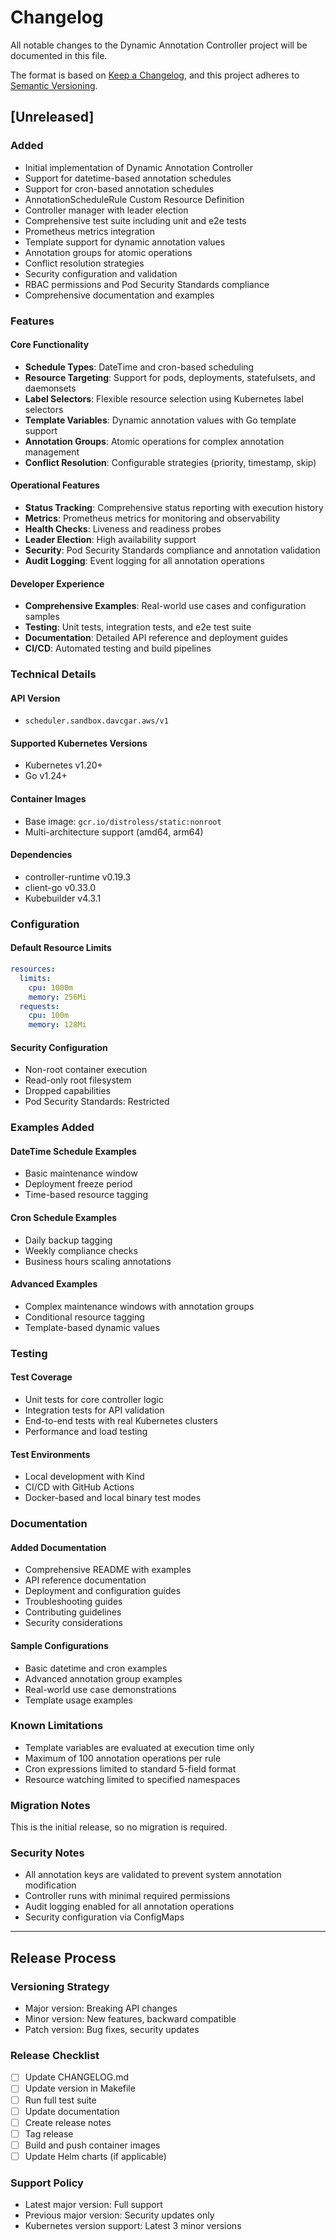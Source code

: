 # Changelog

All notable changes to the Dynamic Annotation Controller project will be documented in this file.

The format is based on [Keep a Changelog](https://keepachangelog.com/en/1.0.0/),
and this project adheres to [Semantic Versioning](https://semver.org/spec/v2.0.0.html).

## [Unreleased]

### Added
- Initial implementation of Dynamic Annotation Controller
- Support for datetime-based annotation schedules
- Support for cron-based annotation schedules  
- AnnotationScheduleRule Custom Resource Definition
- Controller manager with leader election
- Comprehensive test suite including unit and e2e tests
- Prometheus metrics integration
- Template support for dynamic annotation values
- Annotation groups for atomic operations
- Conflict resolution strategies
- Security configuration and validation
- RBAC permissions and Pod Security Standards compliance
- Comprehensive documentation and examples

### Features

#### Core Functionality
- **Schedule Types**: DateTime and cron-based scheduling
- **Resource Targeting**: Support for pods, deployments, statefulsets, and daemonsets
- **Label Selectors**: Flexible resource selection using Kubernetes label selectors
- **Template Variables**: Dynamic annotation values with Go template support
- **Annotation Groups**: Atomic operations for complex annotation management
- **Conflict Resolution**: Configurable strategies (priority, timestamp, skip)

#### Operational Features
- **Status Tracking**: Comprehensive status reporting with execution history
- **Metrics**: Prometheus metrics for monitoring and observability
- **Health Checks**: Liveness and readiness probes
- **Leader Election**: High availability support
- **Security**: Pod Security Standards compliance and annotation validation
- **Audit Logging**: Event logging for all annotation operations

#### Developer Experience
- **Comprehensive Examples**: Real-world use cases and configuration samples
- **Testing**: Unit tests, integration tests, and e2e test suite
- **Documentation**: Detailed API reference and deployment guides
- **CI/CD**: Automated testing and build pipelines

### Technical Details

#### API Version
- `scheduler.sandbox.davcgar.aws/v1`

#### Supported Kubernetes Versions
- Kubernetes v1.20+
- Go v1.24+

#### Container Images
- Base image: `gcr.io/distroless/static:nonroot`
- Multi-architecture support (amd64, arm64)

#### Dependencies
- controller-runtime v0.19.3
- client-go v0.33.0
- Kubebuilder v4.3.1

### Configuration

#### Default Resource Limits
```yaml
resources:
  limits:
    cpu: 1000m
    memory: 256Mi
  requests:
    cpu: 100m
    memory: 128Mi
```

#### Security Configuration
- Non-root container execution
- Read-only root filesystem
- Dropped capabilities
- Pod Security Standards: Restricted

### Examples Added

#### DateTime Schedule Examples
- Basic maintenance window
- Deployment freeze period
- Time-based resource tagging

#### Cron Schedule Examples  
- Daily backup tagging
- Weekly compliance checks
- Business hours scaling annotations

#### Advanced Examples
- Complex maintenance windows with annotation groups
- Conditional resource tagging
- Template-based dynamic values

### Testing

#### Test Coverage
- Unit tests for core controller logic
- Integration tests for API validation
- End-to-end tests with real Kubernetes clusters
- Performance and load testing

#### Test Environments
- Local development with Kind
- CI/CD with GitHub Actions
- Docker-based and local binary test modes

### Documentation

#### Added Documentation
- Comprehensive README with examples
- API reference documentation
- Deployment and configuration guides
- Troubleshooting guides
- Contributing guidelines
- Security considerations

#### Sample Configurations
- Basic datetime and cron examples
- Advanced annotation group examples
- Real-world use case demonstrations
- Template usage examples

### Known Limitations

- Template variables are evaluated at execution time only
- Maximum of 100 annotation operations per rule
- Cron expressions limited to standard 5-field format
- Resource watching limited to specified namespaces

### Migration Notes

This is the initial release, so no migration is required.

### Security Notes

- All annotation keys are validated to prevent system annotation modification
- Controller runs with minimal required permissions
- Audit logging enabled for all annotation operations
- Security configuration via ConfigMaps

---

## Release Process

### Versioning Strategy
- Major version: Breaking API changes
- Minor version: New features, backward compatible
- Patch version: Bug fixes, security updates

### Release Checklist
- [ ] Update CHANGELOG.md
- [ ] Update version in Makefile
- [ ] Run full test suite
- [ ] Update documentation
- [ ] Create release notes
- [ ] Tag release
- [ ] Build and push container images
- [ ] Update Helm charts (if applicable)

### Support Policy
- Latest major version: Full support
- Previous major version: Security updates only
- Kubernetes version support: Latest 3 minor versions